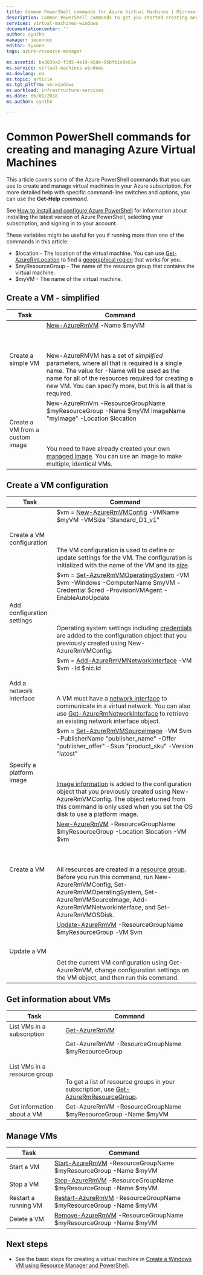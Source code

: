 ```yaml
---
title: Common PowerShell commands for Azure Virtual Machines | Microsoft Docs
description: Common PowerShell commands to get you started creating and managing your Windows VMs in Azure.
services: virtual-machines-windows
documentationcenter: ''
author: cynthn
manager: jeconnoc
editor: tysonn
tags: azure-resource-manager

ms.assetid: ba3839a2-f3d5-4e19-a5de-95bfb1c0e61e
ms.service: virtual-machines-windows
ms.devlang: na
ms.topic: article
ms.tgt_pltfrm: vm-windows
ms.workload: infrastructure-services
ms.date: 06/01/2018
ms.author: cynthn

---
```

# Common PowerShell commands for creating and managing Azure Virtual Machines

This article covers some of the Azure PowerShell commands that you can use to create and manage virtual machines in your Azure subscription.  For more detailed help with specific command-line switches and options, you can use the **Get-Help** *command*.

See [How to install and configure Azure PowerShell](/powershell/azure/overview) for information about installing the latest version of Azure PowerShell, selecting your subscription, and signing in to your account.

These variables might be useful for you if running more than one of the commands in this article:

- $location - The location of the virtual machine. You can use [Get-AzureRmLocation](https://docs.microsoft.com/powershell/module/azurerm.resources/get-azurermlocation) to find a [geographical region](https://azure.microsoft.com/regions/) that works for you.
- $myResourceGroup - The name of the resource group that contains the virtual machine.
- $myVM - The name of the virtual machine.

## Create a VM - simplified

| Task | Command |
| ---- | ------- |
| Create a simple VM | [New-AzureRmVM](/powershell/module/azurerm.compute/new-azurermvm) -Name $myVM <BR></BR><BR></BR> New-AzureRMVM has a set of *simplified* parameters, where all that is required is a single name. The value for -Name will be used as the name for all of the resources required for creating a new VM. You can specify more, but this is all that is required.|
| Create a VM from a custom image | New-AzureRmVm -ResourceGroupName $myResourceGroup -Name $myVM ImageName "myImage" -Location $location  <BR></BR><BR></BR>You need to have already created your own [managed image](capture-image-resource.md). You can use an image to make multiple, identical VMs. |



## Create a VM configuration

| Task | Command |
| ---- | ------- |
| Create a VM configuration |$vm = [New-AzureRmVMConfig](https://docs.microsoft.com/powershell/module/azurerm.compute/new-azurermvmconfig) -VMName $myVM -VMSize "Standard_D1_v1"<BR></BR><BR></BR>The VM configuration is used to define or update settings for the VM. The configuration is initialized with the name of the VM and its [size](sizes.md?toc=%2fazure%2fvirtual-machines%2fwindows%2ftoc.json). |
| Add configuration settings |$vm = [Set-AzureRmVMOperatingSystem](https://docs.microsoft.com/powershell/module/azurerm.compute/set-azurermvmoperatingsystem) -VM $vm -Windows -ComputerName $myVM -Credential $cred -ProvisionVMAgent -EnableAutoUpdate<BR></BR><BR></BR>Operating system settings including [credentials](https://technet.microsoft.com/library/hh849815.aspx) are added to the configuration object that you previously created using New-AzureRmVMConfig. |
| Add a network interface |$vm = [Add-AzureRmVMNetworkInterface](https://docs.microsoft.com/powershell/module/azurerm.compute/Add-AzureRmVMNetworkInterface) -VM $vm -Id $nic.Id<BR></BR><BR></BR>A VM must have a [network interface](../virtual-machines-windows-ps-create.md?toc=%2fazure%2fvirtual-machines%2fwindows%2ftoc.json) to communicate in a virtual network. You can also use [Get-AzureRmNetworkInterface](https://docs.microsoft.com/powershell/module/azurerm.compute/add-azurermvmnetworkinterface) to retrieve an existing network interface object. |
| Specify a platform image |$vm = [Set-AzureRmVMSourceImage](https://docs.microsoft.com/powershell/module/azurerm.compute/set-azurermvmsourceimage) -VM $vm -PublisherName "publisher_name" -Offer "publisher_offer" -Skus "product_sku" -Version "latest"<BR></BR><BR></BR>[Image information](cli-ps-findimage.md?toc=%2fazure%2fvirtual-machines%2fwindows%2ftoc.json) is added to the configuration object that you previously created using New-AzureRmVMConfig. The object returned from this command is only used when you set the OS disk to use a platform image. |
| Create a VM |[New-AzureRmVM](/powershell/module/azurerm.compute/new-azurermvm) -ResourceGroupName $myResourceGroup -Location $location -VM $vm<BR></BR><BR></BR>All resources are created in a [resource group](../../azure-resource-manager/powershell-azure-resource-manager.md). Before you run this command, run New-AzureRmVMConfig, Set-AzureRmVMOperatingSystem, Set-AzureRmVMSourceImage, Add-AzureRmVMNetworkInterface, and Set-AzureRmVMOSDisk. |
| Update a VM |[Update-AzureRmVM](https://docs.microsoft.com/powershell/module/azurerm.compute/update-azurermvm) -ResourceGroupName $myResourceGroup -VM $vm<BR></BR><BR></BR>Get the current VM configuration using Get-AzureRmVM, change configuration settings on the VM object, and then run this command. |

## Get information about VMs

| Task | Command |
| ---- | ------- |
| List VMs in a subscription |[Get-AzureRmVM](https://docs.microsoft.com/powershell/module/azurerm.compute/get-azurermvm) |
| List VMs in a resource group |Get-AzureRmVM -ResourceGroupName $myResourceGroup<BR></BR><BR></BR>To get a list of resource groups in your subscription, use [Get-AzureRmResourceGroup](https://docs.microsoft.com/powershell/module/azurerm.resources/get-azurermresourcegroup). |
| Get information about a VM |Get-AzureRmVM -ResourceGroupName $myResourceGroup -Name $myVM |

## Manage VMs
| Task | Command |
| --- | --- |
| Start a VM |[Start-AzureRmVM](https://docs.microsoft.com/powershell/module/azurerm.compute/start-azurermvm) -ResourceGroupName $myResourceGroup -Name $myVM |
| Stop a VM |[Stop-AzureRmVM](https://docs.microsoft.com/powershell/module/azurerm.compute/stop-azurermvm) -ResourceGroupName $myResourceGroup -Name $myVM |
| Restart a running VM |[Restart-AzureRmVM](https://docs.microsoft.com/powershell/module/azurerm.compute/restart-azurermvm) -ResourceGroupName $myResourceGroup -Name $myVM |
| Delete a VM |[Remove-AzureRmVM](https://docs.microsoft.com/powershell/module/azurerm.compute/remove-azurermvm) -ResourceGroupName $myResourceGroup -Name $myVM |


## Next steps
* See the basic steps for creating a virtual machine in [Create a Windows VM using Resource Manager and PowerShell](../virtual-machines-windows-ps-create.md?toc=%2fazure%2fvirtual-machines%2fwindows%2ftoc.json).

